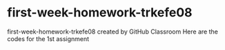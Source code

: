 # first-week-homework-trkefe08
first-week-homework-trkefe08 created by GitHub Classroom
Here are the codes for the 1st assignment

